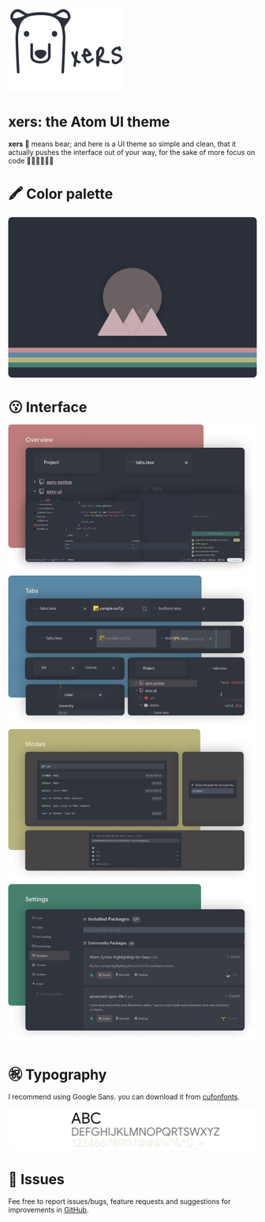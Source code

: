 ![xers ui theme logo](./Logo.png)

# xers: the Atom UI theme
__xers__  🐻 means bear; and here is a UI theme so simple and clean, that it actually pushes the interface out of your way, for the sake of more focus on code 👨🏻‍💻👩🏻‍💻

# 🖍 Color palette
![xers ui theme colors](./Colors.png)

# 😗 Interface
![xers ui theme - overview](./Overview.png)
![xers ui theme - tabs](./Tabs.png)
![xers ui theme - modals](./Modals.png)
![xers ui theme - settings](./Settings.png)

# ㊗ Typography
I recommend using Google Sans. you can download it from [cufonfonts](https://www.cufonfonts.com/font/google-sans).


![xers ui theme - typography](./Typography.png)

# 🐛 Issues
Fee free to report issues/bugs, feature requests and suggestions for improvements in [GitHub](https://github.com/xers-themes/xers-Atom-UI/issues).
